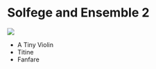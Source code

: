 # Solfege and Ensemble 2

![](https://www.neverdiemedia.com/cdn/shop/products/201391716753421WVID8560WV.jpg?v=1700855780)

- A Tiny Violin
- Titine
- Fanfare
